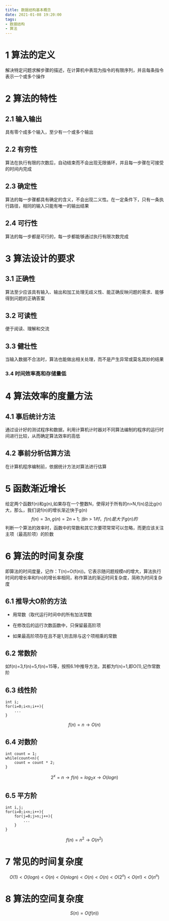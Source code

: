 ```yaml
---
title: 数据结构基本概念
date: 2021-01-08 19:20:00
tags: 
- 数据结构
- 算法
---
```


# 1 算法的定义

解决特定问题求解步骤的描述，在计算机中表现为指令的有限序列，并且每条指令表示一个或多个操作



# 2 算法的特性



## 2.1 输入输出

具有零个成多个输入，至少有一个或多个输出



## 2.2 有穷性

算法在执行有限的次数后，自动结束而不会出现无限循环，并且每一步骤在可接受的时间内完成



## 2.3 确定性

算法的每一步骤都具有确定的含义，不会出现二义性。在一定条件下，只有一条执行路径，相同的输入只能有唯一的输出结果



## 2.4 可行性

算法的每一步都是可行的，每一步都能够通过执行有限次数完成



# 3 算法设计的要求



## 3.1 正确性

算法至少应该具有输入、输出和加工处理无歧义性、能正确反映问题的需求、能够得到问题的正确答案



## 3.2 可读性

便于阅读、理解和交流



## 3.3 健壮性

当输入数据不合法时，算法也能做出相关处理，而不是产生异常或莫名其妙的结果



### 3.4 时间效率高和存储量低



# 4 算法效率的度量方法



## 4.1 事后统计方法

通过设计好的测试程序和数据，利用计算机计时器对不同算法编制的程序的运行时间进行比较，从而确定算法效率的高低



## 4.2 事前分析估算方法

在计算机程序编制前，依据统计方法对算法进行估算



# 5 函数渐近增长

给定两个函数f(n)和g(n),如果存在一个整数N，使得对于所有的n>N,f(n)总比g(n)大，那么，我们说f(n)的增长渐近快于g(n)
$$
f(n)=3n,g(n)=2n+1;    
当n>1时，f(n)是大于g(n)的
$$
判断一个算法的效率时，函数中的常数和其它次要项常常可以忽略，而更应该关注主项（最高阶项）的阶数



# 6 算法的时间复杂度

即算法的时间度量，记作：T(n)=O(f(n))。它表示随问题规模n的增大，算法执行时间的增长率和f(n)的增长率相同，称作算法的渐近时间复杂度，简称为时间复杂度



## 6.1 推导大O阶的方法

- 用常数（取代运行时间中的所有加法常数

- 在修改后的运行次数函数中，只保留最高阶项

- 如果最高阶项存在且不是1,则去除与这个项相乘的常数



## 6.2 常数阶

如f(n)=3,f(n)=5,f(n)=15等，按照6.1中推导方法，其都为f(n)=1,即O(1),记作常数阶

## 6.3 线性阶

```
int i;
for(i=0;i<n;i++){
	...
}
```

$$
f(n)=n→O(n)
$$



## 6.4 对数阶

```
int count = 1;
while(count<n){
	count = count * 2;
}
```

$$
2^x = n→f(n)=log_2x\to O(logn)
$$



## 6.5 平方阶

```
int i,j;
for(i=0;i<n;i++){
	for(j=0;j>n;j++){
		...
	}
}
```

$$
f(n)=n^2 \to O(n^2)
$$



# 7 常见的时间复杂度

$$
O(1)<O(logn)<O(n)<O(nlogn)<O(n)<O(n)<O(2^n)<O(n!)<O(n^n)
$$



# 8 算法的空间复杂度

$$
S(n) = O(f(n))
$$

